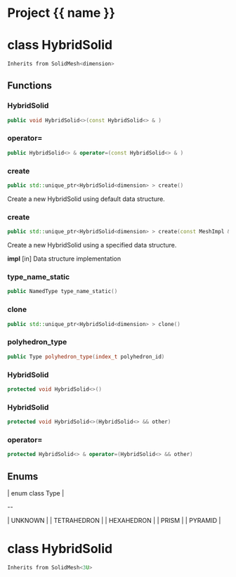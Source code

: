 <script setup>
import {useRoute} from 'vitepress'
const {path} = useRoute()
const tokens = path.split('/')
const words = tokens[2].split('-');
for (let i = 0; i < words.length; i++) {
    words[i] = words[i].charAt(0).toUpperCase() + words[i].slice(1);
    words[i] = words[i].replace('geode', 'Geode')
}
const name = words.join('-');
</script>
# Project {{ name }}

# class HybridSolid


```cpp
Inherits from SolidMesh<dimension>
```



## Functions

### HybridSolid

```cpp
public void HybridSolid<>(const HybridSolid<> & )
```


### operator=

```cpp
public HybridSolid<> & operator=(const HybridSolid<> & )
```


### create

```cpp
public std::unique_ptr<HybridSolid<dimension> > create()
```


 Create a new HybridSolid using default data structure.

### create

```cpp
public std::unique_ptr<HybridSolid<dimension> > create(const MeshImpl & impl)
```


 Create a new HybridSolid using a specified data structure.

**impl** [in] Data structure implementation

### type_name_static

```cpp
public NamedType type_name_static()
```


### clone

```cpp
public std::unique_ptr<HybridSolid<dimension> > clone()
```


### polyhedron_type

```cpp
public Type polyhedron_type(index_t polyhedron_id)
```

### HybridSolid

```cpp
protected void HybridSolid<>()
```


### HybridSolid

```cpp
protected void HybridSolid<>(HybridSolid<> && other)
```


### operator=

```cpp
protected HybridSolid<> & operator=(HybridSolid<> && other)
```




## Enums

| enum class Type |

--

| UNKNOWN |
| TETRAHEDRON |
| HEXAHEDRON |
| PRISM |
| PYRAMID |





# class HybridSolid


```cpp
Inherits from SolidMesh<3U>
```




